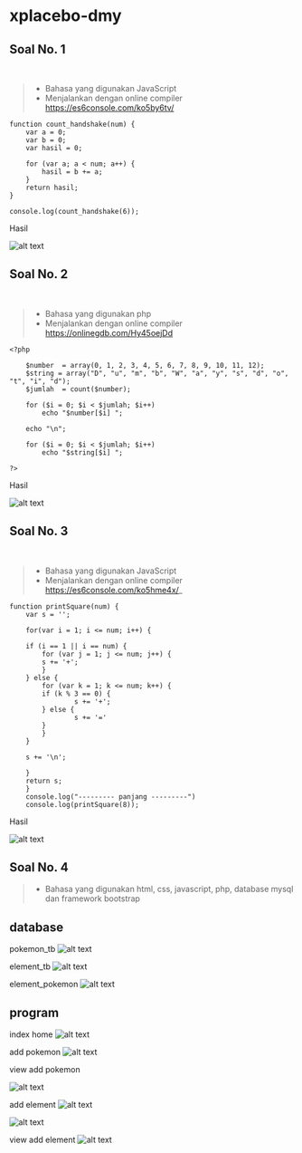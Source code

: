 # xplacebo-dmy
## Soal No. 1
<br/>

> * Bahasa yang digunakan JavaScript
> * Menjalankan dengan online compiler https://es6console.com/ko5by6tv/

	function count_handshake(num) {
        var a = 0;
        var b = 0;
        var hasil = 0;

        for (var a; a < num; a++) {
            hasil = b += a;
        }
        return hasil;   
    }

    console.log(count_handshake(6));
    
<p>Hasil</p>

![alt text](https://github.com/xplacebo/xplacebo-dmy/blob/main/screenshot/soal%201.png)

## Soal No. 2
<br />

> * Bahasa yang digunakan php
> * Menjalankan dengan online compiler https://onlinegdb.com/Hy45oejDd

	<?php

        $number  = array(0, 1, 2, 3, 4, 5, 6, 7, 8, 9, 10, 11, 12);
        $string = array("D", "u", "m", "b", "W", "a", "y", "s", "d", "o", "t", "i", "d");
        $jumlah  = count($number);

        for ($i = 0; $i < $jumlah; $i++)
            echo "$number[$i] ";

        echo "\n";

        for ($i = 0; $i < $jumlah; $i++)
            echo "$string[$i] ";

    ?>
    
<p>Hasil</p>

![alt text](https://github.com/xplacebo/xplacebo-dmy/blob/main/screenshot/soal%202.png)


## Soal No. 3
<br />

> * Bahasa yang digunakan JavaScript
> * Menjalankan dengan online compiler https://es6console.com/ko5hme4x/_

	function printSquare(num) {
        var s = '';

        for(var i = 1; i <= num; i++) {

        if (i == 1 || i == num) {
            for (var j = 1; j <= num; j++) {
            s += '+';
            }
        } else {
            for (var k = 1; k <= num; k++) {
            if (k % 3 == 0) {
                    s += '+';
            } else {
                    s += '='
            }
            }
        }

        s += '\n';

        }
        return s;
        }
        console.log("--------- panjang ---------")
        console.log(printSquare(8));

    
<p>Hasil</p>

![alt text](https://github.com/xplacebo/xplacebo-dmy/blob/main/screenshot/soal%203.png)


## Soal No. 4
> * Bahasa yang digunakan html, css, javascript, php, database mysql dan framework bootstrap

## database

pokemon_tb
![alt text](https://github.com/xplacebo/xplacebo-dmy/blob/main/4a/pokemon_tb.png)


element_tb
![alt text](https://github.com/xplacebo/xplacebo-dmy/blob/main/4a/element_tb.png)

element_pokemon
![alt text](https://github.com/xplacebo/xplacebo-dmy/blob/main/4a/element_pokemon.png)


## program

index home
![alt text](https://github.com/xplacebo/xplacebo-dmy/blob/main/4b/ss/index.png)

add pokemon
![alt text](https://github.com/xplacebo/xplacebo-dmy/blob/main/4b/ss/pokemon.png)

view add pokemon

![alt text](https://github.com/xplacebo/xplacebo-dmy/blob/main/4b/ss/view%20add%20pokemon.png)

add element
![alt text](https://github.com/xplacebo/xplacebo-dmy/blob/main/4b/ss/add%20element.png)

![alt text](https://github.com/xplacebo/xplacebo-dmy/blob/main/4b/ss/add%20element%202.png)

view add element
![alt text](https://github.com/xplacebo/xplacebo-dmy/blob/main/4b/ss/add%20element%20coba.png)

